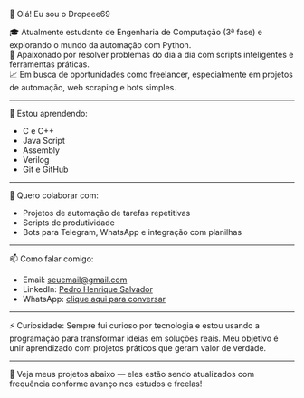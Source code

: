 👋 Olá! Eu sou o Dropeee69

🎓 Atualmente estudante de Engenharia de Computação (3ª fase) e explorando o mundo da automação com Python.  
🚀 Apaixonado por resolver problemas do dia a dia com scripts inteligentes e ferramentas práticas.  
📈 Em busca de oportunidades como freelancer, especialmente em projetos de automação, web scraping e bots simples.  

---

🧠 Estou aprendendo:
- C e C++
- Java Script
- Assembly
- Verilog
- Git e GitHub

---

💼 Quero colaborar com:
- Projetos de automação de tarefas repetitivas
- Scripts de produtividade
- Bots para Telegram, WhatsApp e integração com planilhas

---

📫 Como falar comigo:
- Email: seuemail@gmail.com
- LinkedIn: [Pedro Henrique Salvador](www.linkedin.com/in/pedrohsalvador305440)
- WhatsApp: [clique aqui para conversar](https://wa.me/+5549999384910)

---

⚡ Curiosidade:
Sempre fui curioso por tecnologia e estou usando a programação para transformar ideias em soluções reais. Meu objetivo é unir aprendizado com projetos práticos que geram valor de verdade.

---

🔧 Veja meus projetos abaixo — eles estão sendo atualizados com frequência conforme avanço nos estudos e freelas!
